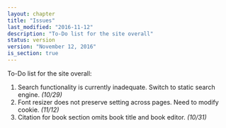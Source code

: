 ```yaml
---
layout: chapter
title: "Issues"
last_modified: "2016-11-12"
description: "To-Do list for the site overall"
status: version
version: "November 12, 2016"
is_section: true
---
```


To-Do list for the site overall:


1. Search functionality is currently inadequate. Switch to static search engine. *(10/29)*
1. Font resizer does not preserve setting across pages. Need to modify cookie. *(11/12)*
1. Citation for book section omits book title and book editor. *(10/31)*